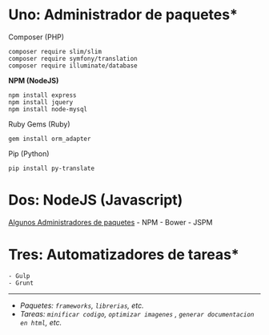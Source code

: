 
Uno: Administrador de paquetes*
=====================
 Composer (PHP)


    composer require slim/slim
    composer require symfony/translation
    composer require illuminate/database

 **NPM (NodeJS)**


	npm install express
    npm install jquery
    npm install node-mysql

Ruby Gems (Ruby)


    gem install orm_adapter

Pip (Python)


    pip install py-translate


Dos: NodeJS (Javascript)
===================

[Algunos Administradores de paquetes](http://www.slant.co/topics/1488/compare/~npm-browserify_vs_bower_vs_jspm)
    - NPM
    - Bower
    - JSPM

Tres: Automatizadores de tareas*
========================
    - Gulp
    - Grunt



***
 * *Paquetes: `frameworks`, `librerias`, etc.*
 * *Tareas: `minificar codigo`, `optimizar imagenes`
, `generar documentacion en html`, etc.*
